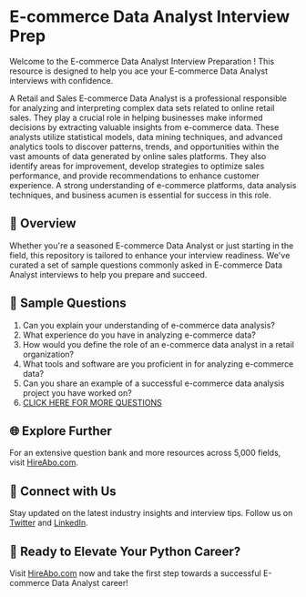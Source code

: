 # E-commerce Data Analyst Interview Prep

Welcome to the E-commerce Data Analyst Interview Preparation ! This resource is designed to help you ace your E-commerce Data Analyst interviews with confidence.

A Retail and Sales E-commerce Data Analyst is a professional responsible for analyzing and interpreting complex data sets related to online retail sales. They play a crucial role in helping businesses make informed decisions by extracting valuable insights from e-commerce data. These analysts utilize statistical models, data mining techniques, and advanced analytics tools to discover patterns, trends, and opportunities within the vast amounts of data generated by online sales platforms. They also identify areas for improvement, develop strategies to optimize sales performance, and provide recommendations to enhance customer experience. A strong understanding of e-commerce platforms, data analysis techniques, and business acumen is essential for success in this role.

## 🚀 Overview

Whether you're a seasoned E-commerce Data Analyst or just starting in the field, this repository is tailored to enhance your interview readiness. We've curated a set of sample questions commonly asked in E-commerce Data Analyst interviews to help you prepare and succeed.

## 📝 Sample Questions

1. Can you explain your understanding of e-commerce data analysis?
2. What experience do you have in analyzing e-commerce data?
3. How would you define the role of an e-commerce data analyst in a retail organization?
4. What tools and software are you proficient in for analyzing e-commerce data?
5. Can you share an example of a successful e-commerce data analysis project you have worked on?
6. [CLICK HERE FOR MORE QUESTIONS](https://hireabo.com/job/22_2_13/Ecommerce%20Data%20Analyst)

## 🌐 Explore Further

For an extensive question bank and more resources across 5,000 fields, visit [HireAbo.com](https://www.hireabo.com).

## 📱 Connect with Us

Stay updated on the latest industry insights and interview tips. Follow us on [Twitter](https://twitter.com/hireabo) and [LinkedIn](https://www.linkedin.com/in/hire-abo-3609972a8/).

## 🚀 Ready to Elevate Your Python Career?

Visit [HireAbo.com](https://www.hireabo.com) now and take the first step towards a successful E-commerce Data Analyst career!